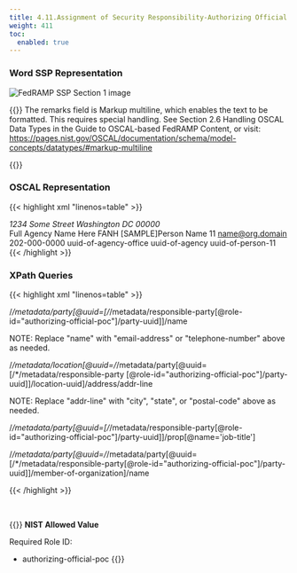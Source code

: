 ```yaml
---
title: 4.11.Assignment of Security Responsibility-Authorizing Official (AO) POC
weight: 411
toc:
  enabled: true
---
```


### **Word SSP Representation**

<img src="/img/ssp-figure-4_11.png" alt="FedRAMP SSP Section 1 image">


{{<callout>}}
The remarks field is Markup multiline, which enables the text to be formatted. This requires special handling. See Section 2.6 Handling OSCAL Data Types in the Guide to OSCAL-based FedRAMP Content, or visit:
https://pages.nist.gov/OSCAL/documentation/schema/model-concepts/datatypes/#markup-multiline

{{</callout>}}

### **OSCAL Representation**

{{< highlight xml "linenos=table" >}}
<metadata>
      <!-- cut -->
      <role id="authorizing-official-poc">
         <title>Authorizing Official's Point of Contact</title>
      </role>
      <location uuid="uuid-of-agency-office">
         <title>Agency Office</title>
         <address type="work">
            <addr-line>1234 Some Street</addr-line>
            <city>Washington</city>
            <state>DC</state>
            <postal-code>00000</postal-code>
         </address>
      </location>
      <party uuid="uuid-of-agency" type="organization">
         <name>Full Agency Name Here</name>
         <short-name>FANH</short-name>
      </party>
      <party uuid="uuid-of-person-11" type="person">
         <name>[SAMPLE]Person Name 11</name>
         <prop name="job-title" value="Individual's Title"/>
         <email-address>name@org.domain</email-address>
         <telephone-number>202-000-0000</telephone-number>
         <location-uuid>uuid-of-agency-office</location-uuid>
         <member-of-organization>uuid-of-agency</member-of-organization>
      </party>
      <!-- repeat party assembly for each person -->
      <responsible-party role-id="authorizing-official-poc">
         <party-uuid>uuid-of-person-11</party-uuid>
      </responsible-party>
   </metadata>
{{< /highlight >}}


### **XPath Queries**
{{< highlight xml "linenos=table" >}}
<!-- AO POC Name: -->
/*/metadata/party[@uuid=[/*/metadata/responsible-party[@role-id="authorizing-official-poc"]/party-uuid]]/name

NOTE: Replace "name" with "email-address" or "telephone-number" above as needed.

<!-- AO POC’s Address: -->
/*/metadata/location[@uuid=/*/metadata/party[@uuid=[/*/metadata/responsible-party [@role-id="authorizing-official-poc"]/party-uuid]]/location-uuid]/address/addr-line

NOTE: Replace "addr-line" with "city", "state", or "postal-code" above as needed.

<!-- AO POC's Title: -->
/*/metadata/party[@uuid=[/*/metadata/responsible-party[@role-id="authorizing-official-poc"]/party-uuid]]/prop[@name='job-title']

<!-- Company/Organization: -->
/*/metadata/party[@uuid=/*/metadata/party[@uuid=[/*/metadata/responsible-party[@role-id="authorizing-official-poc"]/party-uuid]]/member-of-organization]/name

{{< /highlight >}}

<br>

{{<callout>}}
**NIST Allowed Value**

Required Role ID:
- authorizing-official-poc
{{</callout>}}
